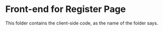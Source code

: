 # Front-end for Register Page

This folder contains the client-side code, as the name of the folder says.
